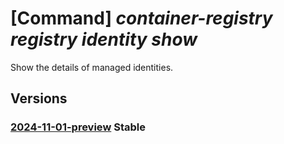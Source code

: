 # [Command] _container-registry registry identity show_

Show the details of managed identities.

## Versions

### [2024-11-01-preview](/Resources/mgmt-plane/L3N1YnNjcmlwdGlvbnMve30vcmVzb3VyY2Vncm91cHMve30vcHJvdmlkZXJzL21pY3Jvc29mdC5jb250YWluZXJyZWdpc3RyeS9yZWdpc3RyaWVzL3t9/2024-11-01-preview.xml) **Stable**

<!-- mgmt-plane /subscriptions/{}/resourcegroups/{}/providers/microsoft.containerregistry/registries/{} 2024-11-01-preview identity -->
